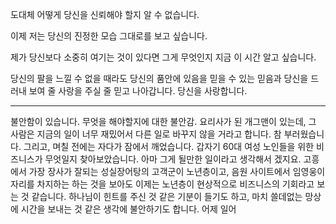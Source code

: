 도대체 어떻게 당신을 신뢰해야 할지 알 수 없습니다.

이제 저는 당신의 진정한 모습 그대로를 보고 싶습니다.

제가 당신보다 소중히 여기는 것이 있다면 그게 무엇인지 지금 이 시간 알고 싶습니다.

당신의 팔을 느낄 수 없을 때라도 당신의 품안에 있음을 믿을 수 있는 믿음과 당신을 드러내 보여 줄 사랑을 주실 줄 믿고 나아갑니다. 당신을 사랑합니다.

---
불안함이 있습니다. 무엇을 해야할지에 대한 불안감.
요리사가 된 개그맨이 있는데, 그 사람은 지금의 일이 너무 재밌어서 다른 일로 바꾸지 않을 거라고 합니다. 참 부러웠습니다. 그리고, 며칠 전에는 자다가 잠에서 깨었습니다. 갑자기 60대 여성 노인들을 위한 비즈니스가 무엇일지 찾아보았습니다. 아마 그게 될만한 일이라고 생각해서 겠지요.
고흥에서 가장 장사가 잘되는 성실장어탕의 고객군이 노년층이고, 음원 사이트에서 임영웅이 자리를 차지하는 하는 것을 보아도 이제는 노년층이 현상적으로 비즈니스의 기회라고 보는 것 같습니다.
하나님이 힌트를 주신 것 같은 기분이 들기도 하고, 마치 쓸데없는 망상에 시간을 보내는 것 같은 생각에 불안하기도 합니다.
어제 일어
